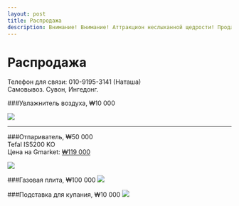 ```yaml
---
layout: post
title: Распродажа
description: Внимание! Внимание! Аттракцион неслыханной щедрости! Продаем почти все!
---
```



# Распродажа

Телефон для связи: 010-9195-3141 (Наташа)<br>
Самовывоз. Сувон, Ингедонг.


###Увлажнитель воздуха, ₩10 000

<img src="http://i.imgur.com/tTDDd4Cl.jpg" class="img-responsive img-thumbnail">

<hr>

###Отпариватель, ₩50 000<br>
Tefal IS5200 KO<br>
Цена на Gmarket: [₩119 000](http://item2.gmarket.co.kr/Item/detailview/Item.aspx?goodscode=262769037&GoodsSale=Y&jaehuid=200002657&service_id=elecdn)

<img src="http://i.imgur.com/uiusX1el.jpg" class="img-responsive img-thumbnail">


###Газовая плита, ₩100 000
<img src="http://i.imgur.com/lHZaFvnl.jpg" class="img-responsive img-thumbnail">

###Подставка для купания, ₩10 000
<img src="http://i.imgur.com/7W4xxA9l.jpg" class="img-responsive img-thumbnail">